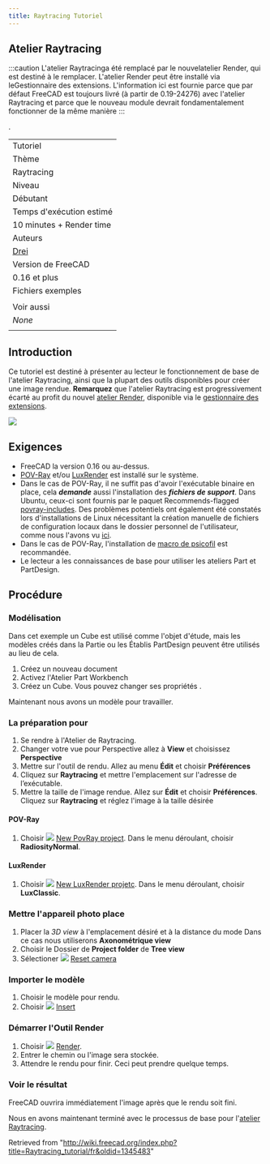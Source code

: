 ```yaml
---
title: Raytracing Tutoriel
---
```

## Atelier Raytracing

:::caution
L'atelier Raytracinga été remplacé par le nouvelatelier Render, qui est destiné à le remplacer. L'atelier Render peut être installé via leGestionnaire des extensions. L'information ici est fournie parce que par défaut FreeCAD est toujours livré (à partir de 0.19-24276) avec l'atelier Raytracing et parce que le nouveau module devrait fondamentalement fonctionner de la même manière
:::

.

|  |
| --- |
| Tutoriel |
| Thème |
| Raytracing |
| Niveau |
| Débutant |
| Temps d'exécution estimé |
| 10 minutes + Render time |
| Auteurs |
| [Drei](http://freecadweb.org/wiki/index.php?title=User:Drei) |
| Version de FreeCAD |
| 0.16 et plus |
| Fichiers exemples |
|  |
| Voir aussi |
| *None* |
|  |

## Introduction

Ce tutoriel est destiné à présenter au lecteur le fonctionnement de base de l'atelier Raytracing, ainsi que la plupart des outils disponibles pour créer une image rendue. **Remarquez** que l'atelier Raytracing est progressivement écarté au profit du nouvel [atelier Render](https://github.com/FreeCAD/FreeCAD-render), disponible via le [gestionnaire des extensions](/Std_AddonMgr/fr "Std AddonMgr/fr").

![](/images/Raytracing_tutorial_result.png)

## Exigences

* FreeCAD la version 0.16 ou au-dessus.
* [POV-Ray](http://www.povray.org/) et/ou [LuxRender](https://luxcorerender.org/) est installé sur le système.
* Dans le cas de POV-Ray, il ne suffit pas d'avoir l'exécutable binaire en place, cela ***demande*** aussi l'installation des ***fichiers de support***. Dans Ubuntu, ceux-ci sont fournis par le paquet Recommends-flagged [povray-includes](https://packages.ubuntu.com/search?keywords=povray-includes). Des problèmes potentiels ont également été constatés lors d'installations de Linux nécessitant la création manuelle de fichiers de configuration locaux dans le dossier personnel de l'utilisateur, comme nous l'avons vu [ici](https://forum.freecadweb.org/viewtopic.php?f=3&t=27548&start=10#p224576).
* Dans le cas de POV-Ray, l'installation de [macro de psicofil](https://github.com/psicofil/Macros_FreeCAD) est recommandée.
* Le lecteur a les connaissances de base pour utiliser les ateliers Part et PartDesign.

## Procédure

### Modélisation

Dans cet exemple un Cube est utilisé comme l'objet d'étude, mais les modèles créés dans la Partie ou les Établis PartDesign peuvent être utilisés au lieu de cela.

1. Créez un nouveau document
2. Activez l'Atelier Part Workbench
3. Créez un Cube. Vous pouvez changer ses propriétés .

Maintenant nous avons un modèle pour travailler.

### La préparation pour

1. Se rendre à l'Atelier de Raytracing.
2. Changer votre vue pour Perspective allez à **View** et choisissez **Perspective**
3. Mettre sur l'outil de rendu. Allez au menu **Édit** et choisir **Préférences**
4. Cliquez sur **Raytracing** et mettre l'emplacement sur l'adresse de l’exécutable.
5. Mettre la taille de l'image rendue. Allez sur **Édit** et choisir **Préférences**. Cliquez sur **Raytracing** et réglez l'image à la taille désirée

#### POV-Ray

1. Choisir ![](/images/Raytrace_New.svg) [New PovRay project](/Raytracing_New/fr "Raytracing New/fr"). Dans le menu déroulant, choisir **RadiosityNormal**.

#### LuxRender

1. Choisir ![](/images/Raytrace_Lux.svg) [New LuxRender projetc](/Raytracing_Lux/fr "Raytracing Lux/fr"). Dans le menu déroulant, choisir **LuxClassic**.

### Mettre l'appareil photo place

1. Placer la *3D view* à l'emplacement désiré et à la distance du mode Dans ce cas nous utiliserons **Axonométrique view**
2. Choisir le Dossier de **Project folder** de **Tree view**
3. Sélectioner ![](/images/Raytrace_ResetCamera.svg) [Reset camera](/Raytracing_ResetCamera/fr "Raytracing ResetCamera/fr")

### Importer le modèle

1. Choisir le modèle pour rendu.
2. Choisir ![](/images/Raytrace_NewPartSegment.svg) [Insert](/Raytracing_InsertPart/fr "Raytracing InsertPart/fr")

### Démarrer l'Outil Render

1. Choisir ![](/images/Raytrace_Render.svg) [Render](/Raytracing_Render/fr "Raytracing Render/fr").
2. Entrer le chemin ou l'image sera stockée.
3. Attendre le rendu pour finir. Ceci peut prendre quelque temps.

### Voir le résultat

FreeCAD ouvrira immédiatement l'image après que le rendu soit fini.

Nous en avons maintenant terminé avec le processus de base pour l'[atelier Raytracing](/Raytracing_Workbench/fr "Raytracing Workbench/fr").

Retrieved from "<http://wiki.freecad.org/index.php?title=Raytracing_tutorial/fr&oldid=1345483>"